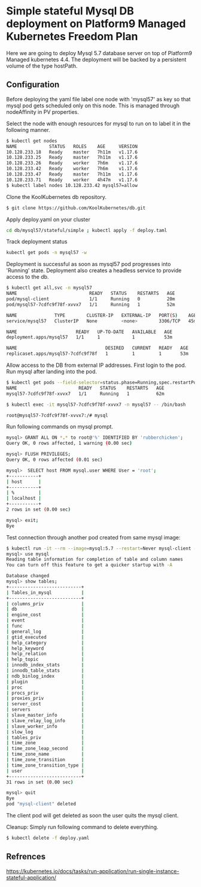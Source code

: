 # Simple stateful Mysql DB deployment on Platform9 Managed Kubernetes Freedom Plan


Here we are going to deploy Mysql 5.7 database server on top of Platform9 Managed kubernetes 4.4. The deployment will be backed by a persistent volume of the type hostPath.

## Configuration
Before deploying the yaml file label one node with 'mysql57' as key so that mysql pod gets scheduled only on this node. This is managed through nodeAffinity in PV properties.

Select the node with enough resources for mysql to run on to label it in the following manner. 

```bash
$ kubectl get nodes
NAME            STATUS   ROLES    AGE     VERSION
10.128.233.18   Ready    master   7h11m   v1.17.6
10.128.233.25   Ready    master   7h11m   v1.17.6
10.128.233.26   Ready    worker   7h6m    v1.17.6
10.128.233.42   Ready    worker   7h6m    v1.17.6
10.128.233.47   Ready    master   7h11m   v1.17.6
10.128.233.71   Ready    worker   4h47m   v1.17.6
$ kubectl label nodes 10.128.233.42 mysql57=allow
```
Clone the KoolKubernetes db repository.

```bash
$ git clone https://github.com/KoolKubernetes/db.git
```
Apply deploy.yaml on your cluster

```bash
cd db/mysql57/stateful/simple ; kubectl apply -f deploy.taml
```

Track deployment status
```bash
kubectl get pods -n mysql57 -w
```

Deployment is successful as soon as mysql57 pod progresses into 'Running' state. Deployment also creates a headless service to provide access to the db.
```bash
$ kubectl get all,svc -n mysql57
NAME                           READY   STATUS    RESTARTS   AGE
pod/mysql-client               1/1     Running   0          20m
pod/mysql57-7cdfc9f78f-xvvx7   1/1     Running   1          52m

NAME              TYPE        CLUSTER-IP   EXTERNAL-IP   PORT(S)    AGE
service/mysql57   ClusterIP   None         <none>        3306/TCP   45m

NAME                      READY   UP-TO-DATE   AVAILABLE   AGE
deployment.apps/mysql57   1/1     1            1           53m

NAME                                 DESIRED   CURRENT   READY   AGE
replicaset.apps/mysql57-7cdfc9f78f   1         1         1       53m
```

Allow access to the DB from external IP addresses. First login to the pod. Run mysql after landing into the pod.
```bash
$ kubectl get pods --field-selector=status.phase=Running,spec.restartPolicy=Always -n mysql57
NAME                       READY   STATUS    RESTARTS   AGE
mysql57-7cdfc9f78f-xvvx7   1/1     Running   1          62m

$ kubectl exec -it mysql57-7cdfc9f78f-xvvx7 -n mysql57 -- /bin/bash

root@mysql57-7cdfc9f78f-xvvx7:/# mysql
```

Run following commands on mysql prompt.

```bash
mysql> GRANT ALL ON *.* to root@'%' IDENTIFIED BY 'rubberchicken';
Query OK, 0 rows affected, 1 warning (0.00 sec)

mysql> FLUSH PRIVILEGES;
Query OK, 0 rows affected (0.01 sec)

mysql>  SELECT host FROM mysql.user WHERE User = 'root';
+-----------+
| host      |
+-----------+
| %         |
| localhost |
+-----------+
2 rows in set (0.00 sec)

mysql> exit;
Bye
```

Test connection through another pod created from same mysql image:
```bash
$ kubectl run -it --rm --image=mysql:5.7 --restart=Never mysql-client -n mysql57 -- mysql -h mysql57 -prubberchicken
mysql> use mysql
Reading table information for completion of table and column names
You can turn off this feature to get a quicker startup with -A

Database changed
mysql> show tables;
+---------------------------+
| Tables_in_mysql           |
+---------------------------+
| columns_priv              |
| db                        |
| engine_cost               |
| event                     |
| func                      |
| general_log               |
| gtid_executed             |
| help_category             |
| help_keyword              |
| help_relation             |
| help_topic                |
| innodb_index_stats        |
| innodb_table_stats        |
| ndb_binlog_index          |
| plugin                    |
| proc                      |
| procs_priv                |
| proxies_priv              |
| server_cost               |
| servers                   |
| slave_master_info         |
| slave_relay_log_info      |
| slave_worker_info         |
| slow_log                  |
| tables_priv               |
| time_zone                 |
| time_zone_leap_second     |
| time_zone_name            |
| time_zone_transition      |
| time_zone_transition_type |
| user                      |
+---------------------------+
31 rows in set (0.00 sec)

mysql> quit
Bye
pod "mysql-client" deleted
```

The client pod will get deleted as soon the user quits the mysql client.

Cleanup:
Simply run following command to delete everything.
```bash
$ kubectl delete -f deploy.yaml
```
## Refrences
https://kubernetes.io/docs/tasks/run-application/run-single-instance-stateful-application/





